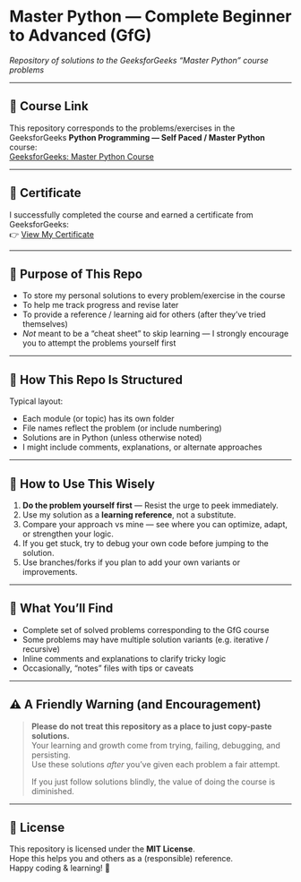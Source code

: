 # Master Python — Complete Beginner to Advanced (GfG)  
*Repository of solutions to the GeeksforGeeks “Master Python” course problems*

---

## 📘 Course Link  
This repository corresponds to the problems/exercises in the GeeksforGeeks **Python Programming — Self Paced / Master Python** course:  
[GeeksforGeeks: Master Python Course](https://www.geeksforgeeks.org/courses/master-python-complete-beginner-to-advanced)

---

## 📜 Certificate  

I successfully completed the course and earned a certificate from GeeksforGeeks:  
👉 [View My Certificate](https://www.geeksforgeeks.org/certificate/976f92bc6eba49223020d7ccf8bf2a50)

---

## 🧩 Purpose of This Repo  

- To store my personal solutions to every problem/exercise in the course  
- To help me track progress and revise later  
- To provide a reference / learning aid for others (after they’ve tried themselves)  
- *Not* meant to be a “cheat sheet” to skip learning — I strongly encourage you to attempt the problems yourself first

---

## 🎯 How This Repo Is Structured  

Typical layout:

- Each module (or topic) has its own folder  
- File names reflect the problem (or include numbering)  
- Solutions are in Python (unless otherwise noted)  
- I might include comments, explanations, or alternate approaches  

---

## 🚀 How to Use This Wisely  

1. **Do the problem yourself first** — Resist the urge to peek immediately.  
2. Use my solution as a **learning reference**, not a substitute.  
3. Compare your approach vs mine — see where you can optimize, adapt, or strengthen your logic.  
4. If you get stuck, try to debug your own code before jumping to the solution.  
5. Use branches/forks if you plan to add your own variants or improvements.

---

## 📖 What You’ll Find  

- Complete set of solved problems corresponding to the GfG course  
- Some problems may have multiple solution variants (e.g. iterative / recursive)  
- Inline comments and explanations to clarify tricky logic  
- Occasionally, “notes” files with tips or caveats  

---

## ⚠️ A Friendly Warning (and Encouragement)  

> **Please do not treat this repository as a place to just copy-paste solutions.**  
> Your learning and growth come from trying, failing, debugging, and persisting.  
> Use these solutions *after* you’ve given each problem a fair attempt.  
>  
> If you just follow solutions blindly, the value of doing the course is diminished.

---

## 📄 License  

This repository is licensed under the **MIT License**.  
Hope this helps you and others as a (responsible) reference.  
Happy coding & learning! 🐍  
